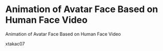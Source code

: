 # Animation of Avatar Face Based on Human Face Video

Animation of Avatar Face Based on Human Face Video

xtakac07
